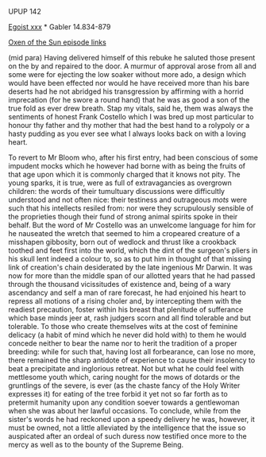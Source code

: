 UPUP 142 

[Egoist xxx](https://archive.org/stream/ulysses00joyc_1?ref=ol#page/xxx/mode/1up) * Gabler 14.834-879

[Oxen of the Sun episode links](https://github.com/upup1904/ulysses_splits/blob/master/oxen_of_the_sun/episode_links_oxen_of_the_sun.md)


(mid para) Having delivered himself of this rebuke he
saluted those present on the by and repaired to the door. A murmur of
approval arose from all and some were for ejecting the low soaker
without more ado, a design which would have been effected nor would he
have received more than his bare deserts had he not abridged his
transgression by affirming with a horrid imprecation (for he swore a
round hand) that he was as good a son of the true fold as ever drew
breath. Stap my vitals, said he, them was always the sentiments of
honest Frank Costello which I was bred up most particular to honour thy
father and thy mother that had the best hand to a rolypoly or a hasty
pudding as you ever see what I always looks back on with a loving heart.

To revert to Mr Bloom who, after his first entry, had been conscious of
some impudent mocks which he however had borne with as being the fruits
of that age upon which it is commonly charged that it knows not pity.
The young sparks, it is true, were as full of extravagancies as
overgrown children: the words of their tumultuary discussions were
difficultly understood and not often nice: their testiness and
outrageous *mots* were such that his intellects resiled from: nor were
they scrupulously sensible of the proprieties though their fund of
strong animal spirits spoke in their behalf. But the word of Mr Costello
was an unwelcome language for him for he nauseated the wretch that
seemed to him a cropeared creature of a misshapen gibbosity, born out of
wedlock and thrust like a crookback toothed and feet first into the
world, which the dint of the surgeon's pliers in his skull lent indeed a
colour to, so as to put him in thought of that missing link of
creation's chain desiderated by the late ingenious Mr Darwin. It was now
for more than the middle span of our allotted years that he had passed
through the thousand vicissitudes of existence and, being of a wary
ascendancy and self a man of rare forecast, he had enjoined his heart to
repress all motions of a rising choler and, by intercepting them with
the readiest precaution, foster within his breast that plenitude of
sufferance which base minds jeer at, rash judgers scorn and all find
tolerable and but tolerable. To those who create themselves wits at the
cost of feminine delicacy (a habit of mind which he never did hold with)
to them he would concede neither to bear the name nor to herit the
tradition of a proper breeding: while for such that, having lost all
forbearance, can lose no more, there remained the sharp antidote of
experience to cause their insolency to beat a precipitate and inglorious
retreat. Not but what he could feel with mettlesome youth which, caring
nought for the mows of dotards or the gruntlings of the severe, is ever
(as the chaste fancy of the Holy Writer expresses it) for eating of the
tree forbid it yet not so far forth as to pretermit humanity upon any
condition soever towards a gentlewoman when she was about her lawful
occasions. To conclude, while from the sister's words he had reckoned
upon a speedy delivery he was, however, it must be owned, not a little
alleviated by the intelligence that the issue so auspicated after an
ordeal of such duress now testified once more to the mercy as well as to
the bounty of the Supreme Being.

